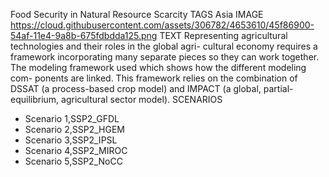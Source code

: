 Food Security in Natural Resource Scarcity
TAGS
Asia
IMAGE
https://cloud.githubusercontent.com/assets/306782/4653610/45f86900-54af-11e4-9a8b-675fdbdda125.png
TEXT
Representing agricultural technologies and their roles in the global agri- cultural economy requires a framework incorporating many separate pieces so they can work together. The modeling framework used which shows how the different modeling com- ponents are linked. This framework relies on the combination of DSSAT (a process-based crop model) and IMPACT (a global, partial-equilibrium, agricultural sector model).
SCENARIOS
- Scenario 1,SSP2_GFDL
- Scenario 2,SSP2_HGEM
- Scenario 3,SSP2_IPSL
- Scenario 4,SSP2_MIROC
- Scenario 5,SSP2_NoCC
